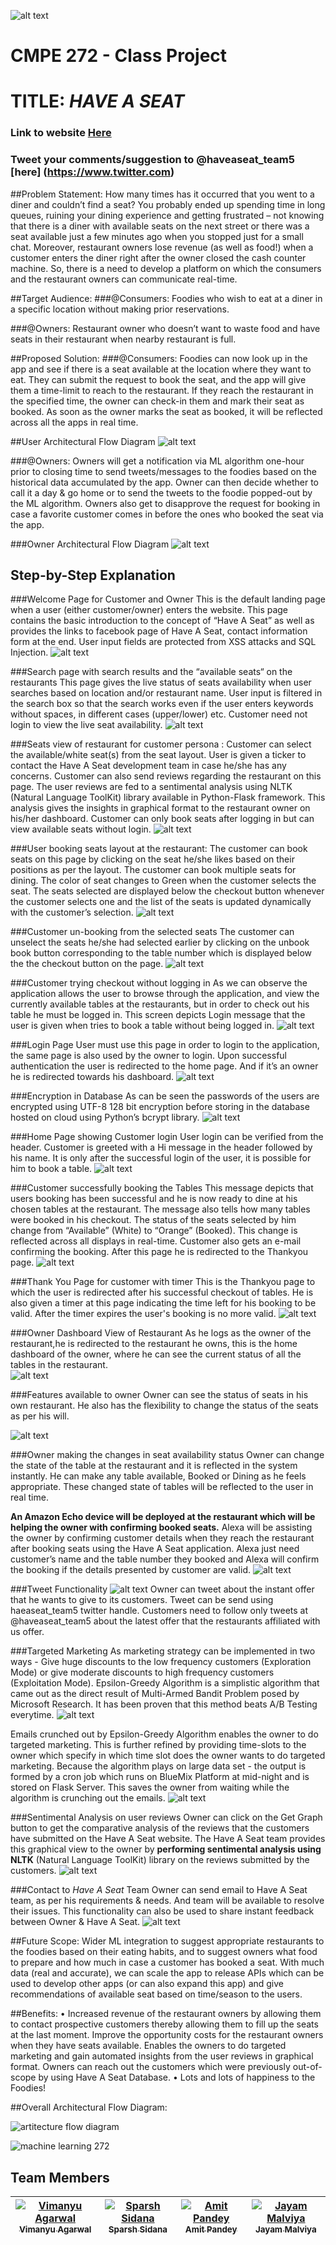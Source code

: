 ![alt text](https://github.com/SJSU272Lab/Fall16-Team5/blob/master/Have%20A%20Seat%20/static/sjsu.PNG)

#                             **CMPE 272 - Class Project**

#				TITLE: _HAVE A SEAT_

###                                Link to website [Here](http://haveaseat.mybluemix.net)
### 				   Tweet your comments/suggestion to @haveaseat_team5 [here] (https://www.twitter.com)
					            
##Problem Statement:
How many times has it occurred that you went to a diner and couldn’t find a seat? You probably ended up spending time in long queues, ruining your dining experience and getting frustrated – not knowing that there is a diner with available seats on the next street or there was a seat available just a few minutes ago when you stopped just for a small chat.
Moreover, restaurant owners lose revenue (as well as food!) when a customer enters the diner right after the owner closed the cash counter machine. So, there is a need to develop a platform on which the consumers and the restaurant owners can communicate real-time. 

##Target Audience:
###@Consumers: 
Foodies who wish to eat at a diner in a specific location without making prior reservations.

###@Owners: 
Restaurant owner who doesn’t want to waste food and have seats in their restaurant when nearby restaurant is full.

##Proposed Solution:
###@Consumers: 
Foodies can now look up in the app and see if there is a seat available at the location where they want to eat. They can submit the request to book the seat, and the app will give them a time-limit to reach to the restaurant. If they reach the restaurant in the specified time, the owner can check-in them and mark their seat as booked. As soon as the owner marks the seat as booked, it will be reflected across all the apps in real time.

##User Architectural Flow Diagram
![alt text](https://github.com/SJSU272Lab/Fall16-Team5/blob/master/Have%20A%20Seat%20/static/User%20Persona.png "User Flow Diagram")


###@Owners: 
Owners will get a notification via ML algorithm one-hour prior to closing time to send tweets/messages to the foodies based on the historical data accumulated by the app. Owner can then decide whether to call it a day & go home or to send the tweets to the foodie popped-out by the ML algorithm. Owners also get to disapprove the request for booking in case a favorite customer comes in before the ones who booked the seat via the app.

###Owner Architectural Flow Diagram
![alt text](https://github.com/SJSU272Lab/Fall16-Team5/blob/master/Have%20A%20Seat%20/static/owner%20persona.PNG "Owner Flow Diagram")

## Step-by-Step Explanation

###Welcome Page for Customer and Owner
This is the default landing page when a user (either customer/owner) enters the website. This page contains the basic introduction to the concept of “Have A Seat” as well as provides the links to facebook page of Have A Seat, contact information form at the end. User input fields are protected from XSS attacks and SQL Injection.
![alt text](https://github.com/SJSU272Lab/Fall16-Team5/blob/master/Have%20A%20Seat%20/static/Ss1.PNG)

###Search page  with search results and the “available seats“ on the restaurants
This page gives the live status of seats availability when user searches based on location and/or restaurant name. User input is filtered in the search box so that the search works even if the user enters keywords without spaces, in different cases (upper/lower) etc. Customer need not login to view the live seat availability.
![alt text](https://github.com/SJSU272Lab/Fall16-Team5/blob/master/Have%20A%20Seat%20/static/ss2.PNG)

###Seats view of restaurant for customer persona :
Customer can select the available/white seat(s) from the seat layout. User is given a ticker to contact the Have A Seat development team in case he/she has any concerns. Customer can also send reviews regarding the restaurant on this page. The user reviews are fed to a sentimental analysis using NLTK (Natural Language ToolKit) library available in Python-Flask framework. This analysis gives the insights in graphical format to the restaurant owner on his/her dashboard. Customer can only book seats after logging in but can view available seats without login.
![alt text](https://github.com/SJSU272Lab/Fall16-Team5/blob/master/Have%20A%20Seat%20/static/ss3.PNG)

###User booking seats layout at the restaurant:
The customer can book seats on this page  by clicking on the seat he/she likes based on their positions as per the layout. The customer can book multiple seats for dining. The color of seat changes to Green when the customer selects the seat. The seats selected are displayed below the checkout button whenever the customer selects one and the list of the seats is updated dynamically with the customer’s selection.
![alt text](https://github.com/SJSU272Lab/Fall16-Team5/blob/master/Have%20A%20Seat%20/static/ss4.PNG)

###Customer un-booking from the selected seats
The customer can unselect the seats he/she had selected earlier by clicking on the unbook book button corresponding to the table number which is displayed below the the checkout button on the page.
![alt text](https://github.com/SJSU272Lab/Fall16-Team5/blob/master/Have%20A%20Seat%20/static/ss5.PNG)

###Customer trying checkout without logging in
As we can observe the application allows the user to browse through the application, and view the currently available tables at the restaurants, but in order to check out his table he must be logged in. This screen depicts Login message that the user is given when tries to book a table without being logged in.
![alt text](https://github.com/SJSU272Lab/Fall16-Team5/blob/master/Have%20A%20Seat%20/static/ss6.PNG)

###Login Page
User must use this page in order to login to the application, the same page is also used by the owner to login. Upon successful authentication the user is redirected to the home page. And if it’s an owner he is redirected towards his dashboard. 
![alt text](https://github.com/SJSU272Lab/Fall16-Team5/blob/master/Have%20A%20Seat%20/static/ss7.PNG)

###Encryption in Database
As can be seen the passwords of the users are encrypted using UTF-8 128 bit encryption before storing in the database hosted on cloud using Python’s bcrypt library.
![alt text](https://github.com/SJSU272Lab/Fall16-Team5/blob/master/Have%20A%20Seat%20/static/encrypt.PNG)

###Home Page showing Customer login
User login can be verified from the header. Customer is greeted with a Hi message in the header followed by his name. It is only after the successful login of the user, it is possible for him to book a table.
![alt text](https://github.com/SJSU272Lab/Fall16-Team5/blob/master/Have%20A%20Seat%20/static/login.PNG)

###Customer successfully booking the Tables
This message depicts that users booking has been successful and he is now ready to dine at his chosen tables at the restaurant. The message also tells how many tables were booked in his checkout. The status of the seats selected by him change from “Available” (White) to “Orange” (Booked). This change is reflected across all displays in real-time. Customer also gets an e-mail confirming the booking. After this page he is redirected to the Thankyou page.
![alt text](https://github.com/SJSU272Lab/Fall16-Team5/blob/master/Have%20A%20Seat%20/static/bookseats.PNG)

###Thank You Page for customer with timer
This is the Thankyou page to which the user is redirected after his successful checkout of tables. He is also given a timer  at this page indicating the time left for his booking to be valid. After the timer expires the user's booking is no more valid.
![alt text](https://github.com/SJSU272Lab/Fall16-Team5/blob/master/Have%20A%20Seat%20/static/ss8.PNG)

###Owner Dashboard View of Restaurant
As he logs as the owner of the restaurant,he is redirected to the restaurant he owns, this is the home dashboard of the owner, where he can see the current status of all the tables in the restaurant.                                                                        
![alt text](https://github.com/SJSU272Lab/Fall16-Team5/blob/master/Have%20A%20Seat%20/static/ss9.PNG)

###Features available to owner
Owner can see the status of seats in his own restaurant. He also has the flexibility to change the status of the seats as per his will.

![alt text](https://github.com/SJSU272Lab/Fall16-Team5/blob/master/Have%20A%20Seat%20/static/ss10.PNG)

###Owner making the changes in seat availability status
Owner can change the state of the table at the restaurant and it is reflected in the system instantly. He can make any table available, Booked or Dining as he feels appropriate. These changed state of tables will be reflected to the user in real time.

**An Amazon Echo device will be deployed at the restaurant which will be helping the owner with confirming booked seats.** Alexa will be assisting the owner  by confirming customer details when they reach the restaurant after booking seats using the Have A Seat application. Alexa just need customer’s name and the table number they booked and Alexa will confirm the booking if the details presented by customer are valid.
![alt text](https://github.com/SJSU272Lab/Fall16-Team5/blob/master/Have%20A%20Seat%20/static/ss11.PNG)

###Tweet Functionality
![alt text](https://github.com/SJSU272Lab/Fall16-Team5/blob/master/Have%20A%20Seat%20/static/tweet.PNG "Owners Tweet")
Owner can tweet about the instant offer that he wants to give to its customers. Tweet can be send using haeaseat_team5 twitter handle. Customers need to follow only tweets at @haveaseat_team5 about the latest offer that the restaurants affiliated with us offer.

###Targeted Marketing
As marketing strategy can be implemented in two ways - Give huge discounts to the low frequency customers (Exploration Mode) or give moderate discounts to high frequency customers (Exploitation Mode).  Epsilon-Greedy Algorithm is a simplistic algorithm that came out as the direct result of Multi-Armed Bandit Problem posed by Microsoft Research. It has been proven that this method beats A/B Testing everytime.
![alt text](https://github.com/SJSU272Lab/Fall16-Team5/blob/master/Have%20A%20Seat%20/static/epsilongreedy.PNG)

Emails crunched out by Epsilon-Greedy Algorithm enables the owner to do targeted marketing. This is further refined by providing time-slots to the owner which specify in which time slot does the owner wants to do targeted marketing. Because the algorithm plays on large data set - the output is formed by a cron job which runs on BlueMix Platform at mid-night and is stored on Flask Server. This saves the owner from waiting while the algorithm is crunching out the emails.
![alt text](https://github.com/SJSU272Lab/Fall16-Team5/blob/master/Have%20A%20Seat%20/static/timeslot.PNG)

###Sentimental Analysis on user reviews
Owner can click on the Get Graph button to get the comparative analysis of the reviews that the customers have submitted on the Have A Seat website. The Have A Seat team provides this graphical view to the owner by **performing sentimental analysis using NLTK** (Natural Language ToolKit) library  on the reviews submitted by the customers.
![alt text](https://github.com/SJSU272Lab/Fall16-Team5/blob/master/Have%20A%20Seat%20/static/graph.PNG)

###Contact to _Have A Seat_ Team
Owner can send email to Have A Seat team, as per his requirements & needs. And team will be available to resolve their issues. This functionality can also be used to share instant feedback between Owner & Have A Seat.
![alt text](https://github.com/SJSU272Lab/Fall16-Team5/blob/master/Have%20A%20Seat%20/static/team.PNG)

##Future Scope:
Wider ML integration to suggest appropriate restaurants to the foodies based on their eating habits, and to suggest owners what food to prepare and how much in case a customer has booked a seat. With much data (real and accurate), we can scale the app to release APIs which can be used to develop other apps (or can also expand this app) and give recommendations of available seat based on time/season to the users.

##Benefits:
•  Increased revenue of the restaurant owners by allowing them to contact prospective customers thereby allowing them to fill up the seats at the last moment. 
Improve the opportunity costs for the restaurant owners when they have seats available.
Enables the owners to do targeted marketing and gain automated insights from the user reviews in graphical format.
Owners can reach out the customers which were previously out-of-scope by using Have A Seat Database.
 • Lots and lots of happiness to the Foodies!



##Overall Architectural Flow Diagram:

![artitecture flow diagram](https://cloud.githubusercontent.com/assets/21698271/19756814/120493d0-9bd4-11e6-9e3a-f96cbe620a41.png)

![machine learning 272](https://cloud.githubusercontent.com/assets/21698271/19756815/12053038-9bd4-11e6-8983-8a803a967978.png)

## Team Members

| [![Vimanyu Agarwal](https://avatars.githubusercontent.com/VimanyuAgg?s=100)<br /><sub>Vimanyu Agarwal</sub>](https://github.com/VimanyuAgg)<br /> | [![Sparsh Sidana](https://avatars.githubusercontent.com/sidanasparsh?s=100)<br /><sub>Sparsh Sidana</sub>](https://github.com/sidanasparsh)<br /> | [![Amit Pandey](https://avatars.githubusercontent.com/amit-sjsu?s=100)<br /><sub>Amit Pandey</sub>](https://github.com/amit-sjsu)<br />| [![Jayam Malviya](https://avatars.githubusercontent.com/Jayam-Malviya?s=100)<br /><sub>Jayam Malviya</sub>](https://github.com/Jayam-Malviya)<br />|
| :---: | :---: | :---: | :---: |



